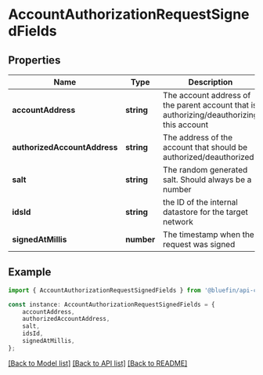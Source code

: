 # AccountAuthorizationRequestSignedFields


## Properties

Name | Type | Description | Notes
------------ | ------------- | ------------- | -------------
**accountAddress** | **string** | The account address of the parent account that is authorizing/deauthorizing this account | [default to undefined]
**authorizedAccountAddress** | **string** | The address of the account that should be authorized/deauthorized | [default to undefined]
**salt** | **string** | The random generated salt. Should always be a number | [default to undefined]
**idsId** | **string** | the ID of the internal datastore for the target network | [default to undefined]
**signedAtMillis** | **number** | The timestamp when the request was signed | [default to undefined]

## Example

```typescript
import { AccountAuthorizationRequestSignedFields } from '@bluefin/api-client';

const instance: AccountAuthorizationRequestSignedFields = {
    accountAddress,
    authorizedAccountAddress,
    salt,
    idsId,
    signedAtMillis,
};
```

[[Back to Model list]](../README.md#documentation-for-models) [[Back to API list]](../README.md#documentation-for-api-endpoints) [[Back to README]](../README.md)
